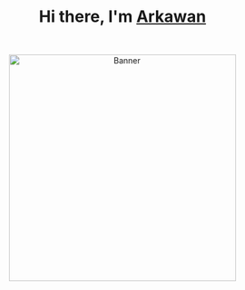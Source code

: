 <h1 align="center">Hi there, I'm <a href="https://www.selfblog.my.id/" target="_blank">Arkawan</a></h1>

<br />

<p align="center">
  <a><img src="https://github.com/ariesawan/pic-citra/blob/main/miku-nf2u.gif" alt="Banner" width="400px"></a>
</p>
